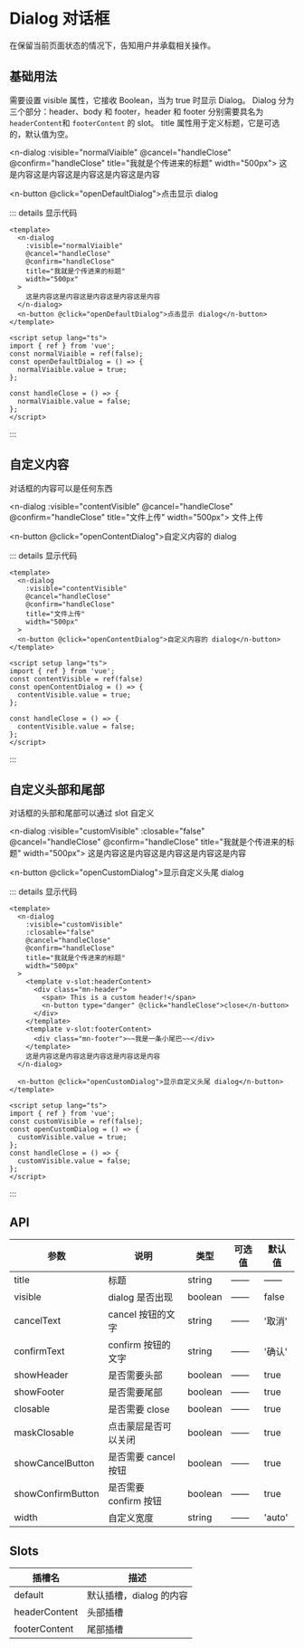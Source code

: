 # Dialog 对话框

在保留当前页面状态的情况下，告知用户并承载相关操作。

## 基础用法

需要设置 visible 属性，它接收 Boolean，当为 true 时显示 Dialog。 Dialog 分为三个部分：header、body 和 footer，header 和 footer 分别需要具名为`headerContent`和 `footerContent` 的 slot。 title 属性用于定义标题，它是可选的，默认值为空。

<n-dialog :visible="normalViaible" @cancel="handleClose" @confirm="handleClose" title="我就是个传进来的标题" width="500px">
这是内容这是内容这是内容这是内容这是内容
</n-dialog>

<n-button @click="openDefaultDialog">点击显示 dialog</n-button>

::: details 显示代码

```vue
<template>
  <n-dialog
    :visible="normalViaible"
    @cancel="handleClose"
    @confirm="handleClose"
    title="我就是个传进来的标题"
    width="500px"
  >
    这是内容这是内容这是内容这是内容这是内容
  </n-dialog>
  <n-button @click="openDefaultDialog">点击显示 dialog</n-button>
</template>

<script setup lang="ts">
import { ref } from 'vue';
const normalViaible = ref(false);
const openDefaultDialog = () => {
  normalViaible.value = true;
};

const handleClose = () => {
  normalViaible.value = false;
};
</script>
```

:::

## 自定义内容

对话框的内容可以是任何东西

<n-dialog :visible="contentVisible" @cancel="handleClose" @confirm="handleClose" title="文件上传" width="500px">
<n-upload  drag>
<n-button type="primary" size="small">文件上传</n-button>
</n-upload>
</n-dialog>

<n-button @click="openContentDialog">自定义内容的 dialog</n-button>

::: details 显示代码

```vue
<template>
  <n-dialog
    :visible="contentVisible"
    @cancel="handleClose"
    @confirm="handleClose"
    title="文件上传"
    width="500px"
  >
  <n-button @click="openContentDialog">自定义内容的 dialog</n-button>
</template>

<script setup lang="ts">
import { ref } from 'vue';
const contentVisible = ref(false)
const openContentDialog = () => {
  contentVisible.value = true;
};

const handleClose = () => {
  contentVisible.value = false;
};
</script>
```

:::

## 自定义头部和尾部

对话框的头部和尾部可以通过 slot 自定义

<n-dialog :visible="customVisible" :closable="false" @cancel="handleClose" @confirm="handleClose" title="我就是个传进来的标题" width="500px">
<template v-slot:headerContent>

<div class="mn-header">
<span> This is a custom header!</span>
   <n-button type="danger" @click="handleClose">close</n-button>
</div>
</template>
<template v-slot:footerContent>
<div class="mn-footer">
~~我是一条小尾巴~~
</div>
</template>
这是内容这是内容这是内容这是内容这是内容
</n-dialog>

<n-button @click="openCustomDialog">显示自定义头尾 dialog</n-button>

::: details 显示代码

```vue
<template>
  <n-dialog
    :visible="customVisible"
    :closable="false"
    @cancel="handleClose"
    @confirm="handleClose"
    title="我就是个传进来的标题"
    width="500px"
  >
    <template v-slot:headerContent>
      <div class="mn-header">
        <span> This is a custom header!</span>
        <n-button type="danger" @click="handleClose">close</n-button>
      </div>
    </template>
    <template v-slot:footerContent>
      <div class="mn-footer">~~我是一条小尾巴~~</div>
    </template>
    这是内容这是内容这是内容这是内容这是内容
  </n-dialog>

  <n-button @click="openCustomDialog">显示自定义头尾 dialog</n-button>
</template>

<script setup lang="ts">
import { ref } from 'vue';
const customVisible = ref(false);
const openCustomDialog = () => {
  customVisible.value = true;
};
const handleClose = () => {
  customVisible.value = false;
};
</script>
```

:::

## API

| 参数              | 说明                  | 类型    | 可选值 | 默认值 |
| ----------------- | --------------------- | ------- | ------ | ------ |
| title             | 标题                  | string  | ——     | ——     |
| visible           | dialog 是否出现       | boolean | ——     | false  |
| cancelText        | cancel 按钮的文字     | string  | ——     | '取消' |
| confirmText       | confirm 按钮的文字    | string  | ——     | '确认' |
| showHeader        | 是否需要头部          | boolean | ——     | true   |
| showFooter        | 是否需要尾部          | boolean | ——     | true   |
| closable          | 是否需要 close        | boolean | ——     | true   |
| maskClosable      | 点击蒙层是否可以关闭  | boolean | ——     | true   |
| showCancelButton  | 是否需要 cancel 按钮  | boolean | ——     | true   |
| showConfirmButton | 是否需要 confirm 按钮 | boolean | ——     | true   |
| width             | 自定义宽度            | string  | ——     | 'auto' |

## Slots

| 插槽名        | 描述                    |
| ------------- | ----------------------- |
| default       | 默认插槽，dialog 的内容 |
| headerContent | 头部插槽                |
| footerContent | 尾部插槽                |

<script setup lang="ts">
  import { ref } from "vue";

  const normalViaible = ref(false);
  const contentVisible = ref(false)
  const customVisible = ref(false)

  const openDefaultDialog = () => {
    normalViaible.value = true;
  };
  const openContentDialog=()=>{
    contentVisible.value = true
  }
  const openCustomDialog=()=>{
    customVisible.value = true
  }
  const handleClose = () => {
    normalViaible.value = false
    contentVisible.value = false
    customVisible.value = false
  };
</script>
<style scope>
  .mn-header{
    width: 100%;
    display: flex;
    justify-content: space-between;
    align-items: center;
    font-size:20px;
    font-weight:'bold';
  }
  .mn-footer{
    padding:20px;
    text-align:center;
  }
</style>
